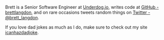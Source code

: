 Brett is a Senior Software Engineer at [Underdog.io](https://underdog.io),
writes code at [GitHub - brettlangdon](https://github.com/brettlangdon),
and on rare occasions tweets random things on [Twitter - @brett_langdon](https://twitter.com/brett_langdon/).

If you love dad jokes as much as I do, make sure to check out my site [icanhazdadjoke](https://icanhazdadjoke.com).
